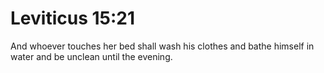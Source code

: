 # Leviticus 15:21

And whoever touches her bed shall wash his clothes and bathe himself in water and be unclean until the evening.
